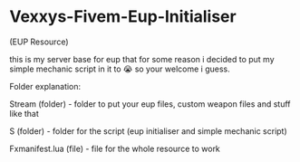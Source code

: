 # Vexxys-Fivem-Eup-Initialiser
 (EUP Resource)



this is my server base for eup that for some reason i decided to put my simple mechanic script in it to :sob: so your welcome i guess.




Folder explanation:


Stream (folder)  - folder to put your eup files, custom weapon files and stuff like that

S (folder)  -  folder for the script (eup initialiser and simple mechanic script)

Fxmanifest.lua (file)   - file for the whole resource to work
